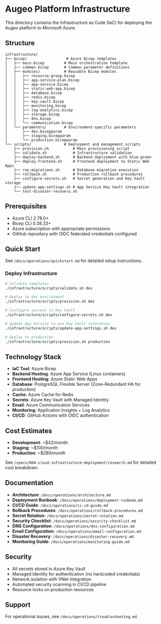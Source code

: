 # Augeo Platform Infrastructure

This directory contains the Infrastructure as Code (IaC) for deploying the Augeo platform to Microsoft Azure.

## Structure

```
infrastructure/
├── bicep/                  # Azure Bicep templates
│   ├── main.bicep         # Main orchestration template
│   ├── common.bicep       # Common parameter definitions
│   ├── modules/           # Reusable Bicep modules
│   │   ├── resource-group.bicep
│   │   ├── app-service-plan.bicep
│   │   ├── app-service.bicep
│   │   ├── static-web-app.bicep
│   │   ├── database.bicep
│   │   ├── redis.bicep
│   │   ├── key-vault.bicep
│   │   ├── monitoring.bicep
│   │   ├── log-analytics.bicep
│   │   ├── storage.bicep
│   │   ├── dns.bicep
│   │   └── communication.bicep
│   └── parameters/        # Environment-specific parameters
│       ├── dev.bicepparam
│       ├── staging.bicepparam
│       └── production.bicepparam
└── scripts/               # Deployment and management scripts
    ├── provision.sh           # Main provisioning script
    ├── validate.sh            # Infrastructure validation
    ├── deploy-backend.sh      # Backend deployment with blue-green
    ├── deploy-frontend.sh     # Frontend deployment to Static Web Apps
    ├── run-migrations.sh      # Database migration execution
    ├── rollback.sh            # Production rollback procedures
    ├── configure-secrets.sh   # Secret generation and Key Vault storage
    ├── update-app-settings.sh # App Service Key Vault integration
    └── test-disaster-recovery.sh
```

## Prerequisites

- Azure CLI 2.78.0+
- Bicep CLI 0.38.33+
- Azure subscription with appropriate permissions
- GitHub repository with OIDC federated credentials configured

## Quick Start

See `/docs/operations/quickstart.md` for detailed setup instructions.

### Deploy Infrastructure

```bash
# Validate templates
./infrastructure/scripts/validate.sh dev

# Deploy to dev environment
./infrastructure/scripts/provision.sh dev

# Configure secrets in Key Vault
./infrastructure/scripts/configure-secrets.sh dev

# Update App Service to use Key Vault references
./infrastructure/scripts/update-app-settings.sh dev

# Deploy to production
./infrastructure/scripts/provision.sh production
```

## Technology Stack

- **IaC Tool**: Azure Bicep
- **Backend Hosting**: Azure App Service (Linux containers)
- **Frontend Hosting**: Azure Static Web Apps
- **Database**: PostgreSQL Flexible Server (Zone-Redundant HA for production)
- **Cache**: Azure Cache for Redis
- **Secrets**: Azure Key Vault with Managed Identity
- **Email**: Azure Communication Services
- **Monitoring**: Application Insights + Log Analytics
- **CI/CD**: GitHub Actions with OIDC authentication

## Cost Estimates

- **Development**: ~$42/month
- **Staging**: ~$100/month
- **Production**: ~$289/month

See `/specs/004-cloud-infrastructure-deployment/research.md` for detailed cost breakdown.

## Documentation

- **Architecture**: `/docs/operations/architecture.md`
- **Deployment Runbook**: `/docs/operations/deployment-runbook.md`
- **CI/CD Guide**: `/docs/operations/ci-cd-guide.md`
- **Rollback Procedures**: `/docs/operations/rollback-procedures.md`
- **Secret Rotation**: `/docs/operations/secret-rotation.md`
- **Security Checklist**: `/docs/operations/security-checklist.md`
- **DNS Configuration**: `/docs/operations/dns-configuration.md`
- **Email Configuration**: `/docs/operations/email-configuration.md`
- **Disaster Recovery**: `/docs/operations/disaster-recovery.md`
- **Monitoring Guide**: `/docs/operations/monitoring-guide.md`

## Security

- All secrets stored in Azure Key Vault
- Managed Identity for authentication (no hardcoded credentials)
- Network isolation with VNet integration
- Automated security scanning in CI/CD pipeline
- Resource locks on production resources

## Support

For operational issues, see `/docs/operations/troubleshooting.md`.

